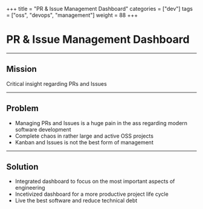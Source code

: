 +++
title = "PR & Issue Management Dashboard"
categories = ["dev"]
tags = ["oss", "devops", "management"]
weight = 88
+++

# PR & Issue Management Dashboard

---

## Mission

Critical insight regarding PRs and Issues

---

## Problem

- Managing PRs and Issues is a huge pain in the ass regarding modern software development
- Complete chaos in rather large and active OSS projects
- Kanban and Issues is not the best form of management

---

## Solution

- Integrated dashboard to focus on the most important aspects of engineering
- Incetivized dashboard for a more productive project life cycle
- Live the best software and reduce technical debt

